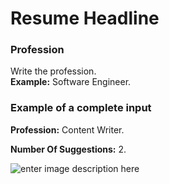 ﻿# Resume Headline

### **Profession**

Write the profession.\
**Example:** Software Engineer.

### **Example of a complete input**

**Profession:** Content Writer.

**Number Of Suggestions:** 2.

![enter image description here](https://copywriterpro-ai-tools.s3.amazonaws.com/Resume-Headline.jpg)
